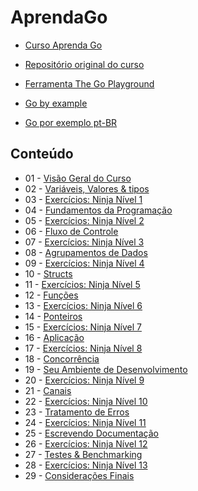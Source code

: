 # AprendaGo

- [Curso Aprenda Go](https://www.youtube.com/c/AprendaGo)

- [Repositório original do curso](https://github.com/vkorbes/aprendago)

- [Ferramenta The Go Playground](https://go.dev/play/)

- [Go by example](https://gobyexample.com/)

- [Go por exemplo pt-BR](https://gobyexample-ptbr.github.io)

## Conteúdo
- 01 - [Visão Geral do Curso](/Unidades/01-visao-geral/readme.md)
- 02 - [Variáveis, Valores & tipos](/Unidades/02-variaveis-valores-tipos/readme.md)
- 03 - [Exercícios: Ninja Nível 1](/Unidades/03-exercicios/)
- 04 - [Fundamentos da Programação](/Unidades/04-fundamentos-da-programacao/readme.md)
- 05 - [Exercícios: Ninja Nível 2](/Unidades/05-exercicios/)
- 06 - [Fluxo de Controle](/Unidades/06-fluxo-de-controle/readme.md)
- 07 - [Exercícios: Ninja Nível 3](/Unidades/07-exercicios/)
- 08 - [Agrupamentos de Dados](/Unidades/08-agrupamentos-de-dados/readme.md)
- 09 - [Exercícios: Ninja Nível 4](/Unidades/09-exercicios/)
- 10 - [Structs](/Unidades/10-structs/readme.md)
- 11 - [Exercícios: Ninja Nível 5](/Unidades/11-exercicios/)
- 12 - [Funções](/Unidades/12-funcoes/readme.md)
- 13 - [Exercícios: Ninja Nível 6](/Unidades/13-exercicios/)
- 14 - [Ponteiros](/Unidades/14-ponteiros/readme.md)
- 15 - [Exercícios: Ninja Nível 7](/Unidades/15-exercicios/)
- 16 - [Aplicação](/Unidades/16-aplicacao/readme.md)
- 17 - [Exercícios: Ninja Nível 8](/Unidades/17-exercicios/)
- 18 - [Concorrência](/Unidades/18-concorrencia/readme.md)
- 19 - [Seu Ambiente de Desenvolvimento](/Unidades/19-seu-ambiente-de-desenvolvimento/readme.md)
- 20 - [Exercícios: Ninja Nível 9](/Unidades/20-exercicios/)
- 21 - [Canais](/Unidades/21-canais/readme.md)
- 22 - [Exercícios: Ninja Nível 10](/Unidades/22-exercicios/)
- 23 - [Tratamento de Erros](/Unidades/23-tratamento-de-erros/readme.md)
- 24 - [Exercícios: Ninja Nível 11](/Unidades/24-exercicios/)
- 25 - [Escrevendo Documentação](/Unidades/25-escrevendo-documentacao/readme.md)
- 26 - [Exercícios: Ninja Nível 12](/Unidades/26-exercicios/)
- 27 - [Testes & Benchmarking](/Unidades/27-testes-benchmarking/readme.md)
- 28 - [Exercícios: Ninja Nível 13](/Unidades/28-exercicios/)
- 29 - [Considerações Finais](/Unidades/29-consideracoes-finais/readme.md)